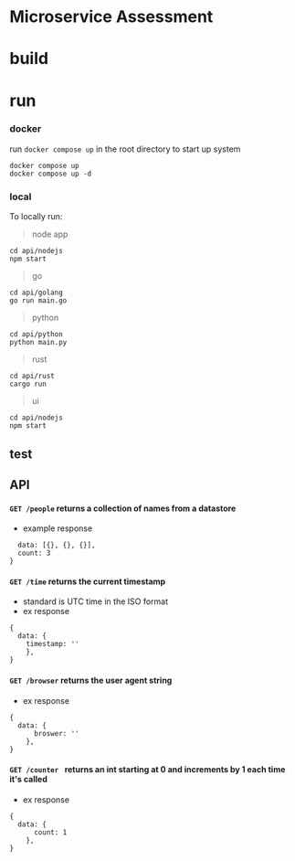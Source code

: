 # Microservice Assessment

# build

# run

### docker
run `docker compose up` in the root directory to start up system
```
docker compose up
docker compose up -d
```

### local
To locally run:

> node app
```
cd api/nodejs
npm start
```
> go
```
cd api/golang
go run main.go

```
> python
```
cd api/python
python main.py
```
> rust
```
cd api/rust
cargo run
```
> ui
```
cd api/nodejs
npm start
```


## test

## API

#### `GET /people` returns a collection of names from a datastore
- example response
```{
  data: [{}, {}, {}],
  count: 3
}
```

#### `GET /time` returns the current timestamp
  - standard is UTC time in the ISO format
  - ex response
```
{
  data: {
  	timestamp: ''
	},
}
```
#### `GET /browser` returns the user agent string
- ex response
```
{
  data: {
	  broswer: ''
	},
}
```

#### `GET /counter ` returns an int starting at 0 and increments by 1 each time it's called
- ex response
```
{
  data: {
	  count: 1
	},
}
```